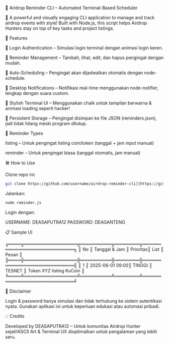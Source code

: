 🧠 Airdrop Reminder CLI – Automated Terminal-Based Scheduler

🎯 A powerful and visually engaging CLI application to manage and track airdrop events with style! Built with Node.js, this script helps Airdrop Hunters stay on top of key tasks and project listings.

🚀 Features

🔐 Login Authentication – Simulasi login terminal dengan animasi login keren.

🧾 Reminder Management – Tambah, lihat, edit, dan hapus pengingat dengan mudah.

📅 Auto-Scheduling – Pengingat akan dijadwalkan otomatis dengan node-schedule.

🔔 Desktop Notifications – Notifikasi real-time menggunakan node-notifier, lengkap dengan suara custom.

🎨 Stylish Terminal UI – Menggunakan chalk untuk tampilan berwarna & animasi loading seperti hacker!

📂 Persistent Storage – Pengingat disimpan ke file JSON (reminders.json), jadi tidak hilang meski program ditutup.


📌 Reminder Types

listing – Untuk pengingat listing coin/token (tanggal + jam input manual)

reminder – Untuk pengingat biasa (tanggal otomatis, jam manual)

🛠️ How to Use

Clone repo ini:
```bash
git clone https://github.com/username/airdrop-reminder-cli](https://github.com/siyoell12/airdrop-auto-reminder.git
```
Jalankan:
```bash
node reminder.js
```
Login dengan:

USERNAME: DEASAPUTRA12
PASSWORD: DEAGANTENG

📋 Sample UI

╔════╦═════════════════╦══════════╦════════╦════════════════════════════╗
║ No ║ Tanggal & Jam   ║ Prioritas║  List  ║           Pesan            ║
╠════╬═════════════════╬══════════╬════════╬════════════════════════════╣
║ 1  ║ 2025-06-01 09:00║  TINGGI  ║ TESNET ║   Token XYZ listing KuCoin ║
╚════╩═════════════════╩══════════╩════════╩════════════════════════════╝

🔐 Disclaimer

Login & password hanya simulasi dan tidak terhubung ke sistem autentikasi nyata. Gunakan aplikasi ini untuk keperluan edukasi atau automasi pribadi.

💡 Credits

Developed by DEASAPUTRA12 – Untuk komunitas Airdrop Hunter sejati!ASCII Art & Terminal UX dioptimalkan untuk pengalaman yang lebih seru.

